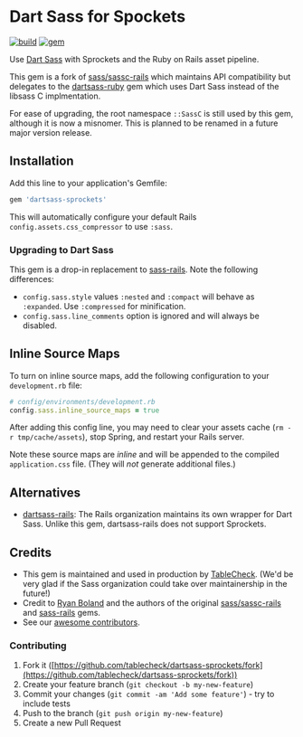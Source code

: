 # Dart Sass for Spockets

[![build](https://github.com/tablecheck/dartsass-sprockets/actions/workflows/build.yml/badge.svg)](https://github.com/tablecheck/dartsass-sprockets/actions/workflows/build.yml)
[![gem](https://badge.fury.io/rb/dartsass-sprockets.svg)](https://rubygems.org/gems/dartsass-sprockets)

Use [Dart Sass](https://sass-lang.com/dart-sass) with Sprockets and the Ruby on Rails asset pipeline.

This gem is a fork of [sass/sassc-rails](https://github.com/sass/sassc-rails)
which maintains API compatibility but delegates to the
[dartsass-ruby](https://github.com/tablecheck/sass-embedded-host-ruby) gem
which uses Dart Sass instead of the libsass C implmentation.

For ease of upgrading, the root namespace `::SassC` is still used by this gem,
although it is now a misnomer. This is planned to be renamed in a future
major version release.

## Installation

Add this line to your application's Gemfile:

```ruby
gem 'dartsass-sprockets'
```

This will automatically configure your default Rails
`config.assets.css_compressor` to use `:sass`.

### Upgrading to Dart Sass

This gem is a drop-in replacement to [sass-rails](https://github.com/rails/sass-rails).
Note the following differences:

* `config.sass.style` values `:nested` and `:compact` will behave as `:expanded`. Use `:compressed` for minification.
* `config.sass.line_comments` option is ignored and will always be disabled.

## Inline Source Maps

To turn on inline source maps, add the following configuration
to your `development.rb` file:

```ruby
# config/environments/development.rb
config.sass.inline_source_maps = true
```

After adding this config line, you may need to clear your assets cache
(`rm -r tmp/cache/assets`), stop Spring, and restart your Rails server.

Note these source maps are *inline* and will be appended to the compiled
`application.css` file. (They will *not* generate additional files.)

## Alternatives

* [dartsass-rails](https://github.com/rails/dartsass-rails): The Rails organization
  maintains its own wrapper for Dart Sass. Unlike this gem, dartsass-rails does
  not support Sprockets.

## Credits

* This gem is maintained and used in production by [TableCheck](https://www.tablecheck.com/en/join). (We'd be very glad if the Sass organization could take over maintainership in the future!)
* Credit to [Ryan Boland](https://ryanboland.com) and the authors of the original
  [sass/sassc-rails](https://github.com/sass/sassc-rails) and
  [sass-rails](https://github.com/rails/sass-rails) gems.
* See our [awesome contributors](https://github.com/tablecheck/sassc-ruby/graphs/contributors).

### Contributing

1. Fork it ([https://github.com/tablecheck/dartsass-sprockets/fork](https://github.com/tablecheck/dartsass-sprockets/fork))
2. Create your feature branch (`git checkout -b my-new-feature`)
3. Commit your changes (`git commit -am 'Add some feature'`) - try to include tests
4. Push to the branch (`git push origin my-new-feature`)
5. Create a new Pull Request
